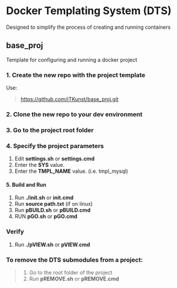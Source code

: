 # Docker Templating System (DTS)
Designed to simplify the process of creating and running containers

## base_proj

Template for configuring and running a docker project

### 1. Create the new repo with the project template

Use:
> <https://github.com/iTKunst/base_proj.git>

### 2. Clone the new repo to your dev environment

### 3. Go to the project root folder

### 4. Specify the project parameters
1. Edit **settings.sh** or **settings.cmd**
2. Enter the **SYS** value.
3. Enter the **TMPL_NAME** value. (i.e. tmpl_mysql)

#### 5. Build and Run
1. Run **./init.sh** or **init.cmd**
2. Run **source path.txt** (if on linux)
3. Run **pBUILD.sh** or **pBUILD.cmd**
4. RUN **pGO.sh** or **pGO.cmd**

### Verify
1. Run **./pVIEW.sh** or **pVIEW.cmd**

### To remove the DTS submodules from a project:
> 1. Go to the root folder of the project
> 2. Run **pREMOVE.sh** or **pREMOVE.cmd**

